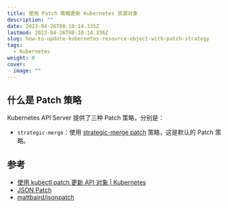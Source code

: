 ```yaml
---
title: 使用 Patch 策略更新 Kubernetes 资源对象
description: ""
date: 2023-04-26T08:10:14.335Z
lastmod: 2023-04-26T08:10:14.336Z
slug: how-to-update-kubernetes-resource-object-with-patch-strategy
tags:
  - Kubernetes
weight: 0
cover:
  image: ""
---
```


## 什么是 Patch 策略

Kubernetes API Server 提供了三种 Patch 策略，分别是：

- `strategic-merge`：使用 [strategic-merge patch](https://kubernetes.io/docs/tasks/manage-kubernetes-objects/update-api-object-kubectl-patch/#use-a-strategic-merge-patch-to-update-a-deployment) 策略，这是默认的 Patch 策略。

## 参考

- [使用 kubectl patch 更新 API 对象 | Kubernetes](https://kubernetes.io/zh-cn/docs/tasks/manage-kubernetes-objects/update-api-object-kubectl-patch/)
- [JSON Patch](https://jsonpatch.com/)
- [mattbaird/jsonpatch](https://github.com/mattbaird/jsonpatch)
